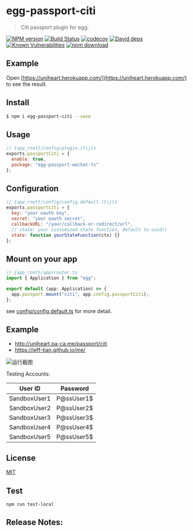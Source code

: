 # egg-passport-citi

> Citi passport plugin for egg.

[![NPM version][npm-image]][npm-url]
[![Build Status](https://travis-ci.com/Jeff-Tian/egg-passport-citi.svg?branch=master)](https://travis-ci.com/Jeff-Tian/egg-passport-citi)
[![codecov](https://codecov.io/gh/Jeff-Tian/egg-passport-citi/branch/master/graph/badge.svg)](https://codecov.io/gh/Jeff-Tian/egg-passport-citi)
[![David deps][david-image]][david-url]
[![Known Vulnerabilities][snyk-image]][snyk-url]
[![npm download][download-image]][download-url]

[npm-image]: https://img.shields.io/npm/v/egg-passport-citi.svg?style=flat-square
[npm-url]: https://npmjs.org/package/egg-passport-citi
[david-image]: https://img.shields.io/david/jeff-tian/egg-passport-citi.svg?style=flat-square
[david-url]: https://david-dm.org/jeff-tian/egg-passport-citi
[snyk-image]: https://snyk.io/test/npm/egg-passport-citi/badge.svg?style=flat-square
[snyk-url]: https://snyk.io/test/npm/egg-passport-citi
[download-image]: https://img.shields.io/npm/dm/egg-passport-citi.svg?style=flat-square
[download-url]: https://npmjs.org/package/egg-passport-citi

<!--
Description here.
-->

## Example

Open [https://uniheart.herokuapp.com/](https://uniheart.herokuapp.com/) to see the result.

## Install

```bash
$ npm i egg-passport-citi --save
```

## Usage

```js
// {app_root}/config/plugin.[t|j]s
exports.passportCiti = {
  enable: true,
  package: "egg-passport-wechat-ts"
};
```

## Configuration

```js
// {app_root}/config/config.default.[t|j]s
exports.passportCiti = {
  key: "your oauth key",
  secret: "your oauth secret",
  callbackURL: "/your/callback-or-redirect/url",
  // state: your customized state function, default to uuid()
  state: function yourStateFunction(ctx) {}
};
```

## Mount on your app

```typescript
// {app_root}/app/router.ts
import { Application } from "egg";

export default (app: Application) => {
  app.passport.mount("citi", app.config.passportCiti);
};
```

see [config/config.default.ts](config/config.default.ts) for more detail.

## Example

- http://uniheart.pa-ca.me/passport/citi
- https://jeff-tian.github.io/me/

![运行截图](https://github.com/Jeff-Tian/me/releases/download/v0.0.3/screenshot.gif)

Testing Accounts:

|   User ID    |  Password  |
| :----------: | :--------: |
| SandboxUser1 | P@ssUser1$ |
| SandboxUser2 | P@ssUser2$ |
| SandboxUser3 | P@ssUser3$ |
| SandboxUser4 | P@ssUser4$ |
| SandboxUser5 | P@ssUser5$ |

## License

[MIT](LICENSE)

## Test

```shell
npm run test-local
```

## Release Notes:

